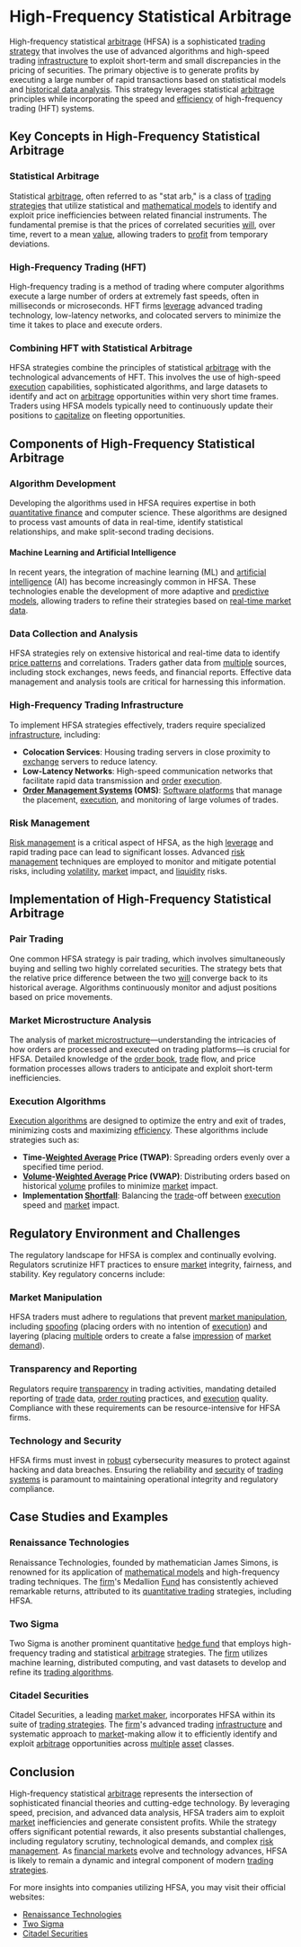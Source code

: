 # High-Frequency Statistical Arbitrage

High-frequency statistical [arbitrage](../a/arbitrage.md) (HFSA) is a sophisticated [trading strategy](../t/trading_strategy.md) that involves the use of advanced algorithms and high-speed trading [infrastructure](../i/infrastructure.md) to exploit short-term and small discrepancies in the pricing of securities. The primary objective is to generate profits by executing a large number of rapid transactions based on statistical models and [historical data analysis](../h/historical_data_analysis.md). This strategy leverages statistical [arbitrage](../a/arbitrage.md) principles while incorporating the speed and [efficiency](../e/efficiency.md) of high-frequency trading (HFT) systems.

## Key Concepts in High-Frequency Statistical Arbitrage

### Statistical Arbitrage

Statistical [arbitrage](../a/arbitrage.md), often referred to as "stat arb," is a class of [trading strategies](../t/trading_strategies.md) that utilize statistical and [mathematical models](../m/mathematical_models_in_trading.md) to identify and exploit price inefficiencies between related financial instruments. The fundamental premise is that the prices of correlated securities [will](../w/will.md), over time, revert to a mean [value](../v/value.md), allowing traders to [profit](../p/profit.md) from temporary deviations.

### High-Frequency Trading (HFT)

High-frequency trading is a method of trading where computer algorithms execute a large number of orders at extremely fast speeds, often in milliseconds or microseconds. HFT firms [leverage](../l/leverage.md) advanced trading technology, low-latency networks, and colocated servers to minimize the time it takes to place and execute orders.

### Combining HFT with Statistical Arbitrage

HFSA strategies combine the principles of statistical [arbitrage](../a/arbitrage.md) with the technological advancements of HFT. This involves the use of high-speed [execution](../e/execution.md) capabilities, sophisticated algorithms, and large datasets to identify and act on [arbitrage](../a/arbitrage.md) opportunities within very short time frames. Traders using HFSA models typically need to continuously update their positions to [capitalize](../c/capitalize.md) on fleeting opportunities.

## Components of High-Frequency Statistical Arbitrage

### Algorithm Development

Developing the algorithms used in HFSA requires expertise in both [quantitative finance](../q/quantitative_finance.md) and computer science. These algorithms are designed to process vast amounts of data in real-time, identify statistical relationships, and make split-second trading decisions.

#### Machine Learning and Artificial Intelligence

In recent years, the integration of machine learning (ML) and [artificial intelligence](../a/artificial_intelligence_in_trading.md) (AI) has become increasingly common in HFSA. These technologies enable the development of more adaptive and [predictive models](../p/predictive_models_in_trading.md), allowing traders to refine their strategies based on [real-time market data](../r/real-time_market_data.md).

### Data Collection and Analysis

HFSA strategies rely on extensive historical and real-time data to identify [price patterns](../p/price_patterns.md) and correlations. Traders gather data from [multiple](../m/multiple.md) sources, including stock exchanges, news feeds, and financial reports. Effective data management and analysis tools are critical for harnessing this information.

### High-Frequency Trading Infrastructure

To implement HFSA strategies effectively, traders require specialized [infrastructure](../i/infrastructure.md), including:

- **Colocation Services**: Housing trading servers in close proximity to [exchange](../e/exchange.md) servers to reduce latency.
- **Low-Latency Networks**: High-speed communication networks that facilitate rapid data transmission and [order](../o/order.md) [execution](../e/execution.md).
- **[Order Management Systems](../o/order_management_systems.md) (OMS)**: [Software platforms](../s/software_platforms_for_trading.md) that manage the placement, [execution](../e/execution.md), and monitoring of large volumes of trades.

### Risk Management

[Risk management](../r/risk_management.md) is a critical aspect of HFSA, as the high [leverage](../l/leverage.md) and rapid trading pace can lead to significant losses. Advanced [risk management](../r/risk_management.md) techniques are employed to monitor and mitigate potential risks, including [volatility](../v/volatility.md), [market](../m/market.md) impact, and [liquidity](../l/liquidity.md) risks.

## Implementation of High-Frequency Statistical Arbitrage

### Pair Trading

One common HFSA strategy is pair trading, which involves simultaneously buying and selling two highly correlated securities. The strategy bets that the relative price difference between the two [will](../w/will.md) converge back to its historical average. Algorithms continuously monitor and adjust positions based on price movements.

### Market Microstructure Analysis

The analysis of [market microstructure](../m/market_microstructure.md)—understanding the intricacies of how orders are processed and executed on trading platforms—is crucial for HFSA. Detailed knowledge of the [order book](../o/order_book.md), [trade](../t/trade.md) flow, and price formation processes allows traders to anticipate and exploit short-term inefficiencies.

### Execution Algorithms

[Execution algorithms](../e/execution_algorithms.md) are designed to optimize the entry and exit of trades, minimizing costs and maximizing [efficiency](../e/efficiency.md). These algorithms include strategies such as:

- **Time-[Weighted Average](../w/weighted_average.md) Price (TWAP)**: Spreading orders evenly over a specified time period.
- **[Volume](../v/volume.md)-[Weighted Average](../w/weighted_average.md) Price (VWAP)**: Distributing orders based on historical [volume](../v/volume.md) profiles to minimize [market](../m/market.md) impact.
- **Implementation [Shortfall](../s/shortfall.md)**: Balancing the [trade](../t/trade.md)-off between [execution](../e/execution.md) speed and [market](../m/market.md) impact.

## Regulatory Environment and Challenges

The regulatory landscape for HFSA is complex and continually evolving. Regulators scrutinize HFT practices to ensure [market](../m/market.md) integrity, fairness, and stability. Key regulatory concerns include:

### Market Manipulation

HFSA traders must adhere to regulations that prevent [market manipulation](../m/market_manipulation.md), including [spoofing](../s/spoofing.md) (placing orders with no intention of [execution](../e/execution.md)) and layering (placing [multiple](../m/multiple.md) orders to create a false [impression](../i/impression.md) of [market](../m/market.md) [demand](../d/demand.md)).

### Transparency and Reporting

Regulators require [transparency](../t/transparency.md) in trading activities, mandating detailed reporting of [trade](../t/trade.md) data, [order routing](../o/order_routing.md) practices, and [execution](../e/execution.md) quality. Compliance with these requirements can be resource-intensive for HFSA firms.

### Technology and Security

HFSA firms must invest in [robust](../r/robust.md) cybersecurity measures to protect against hacking and data breaches. Ensuring the reliability and [security](../s/security.md) of [trading systems](../t/trading_systems.md) is paramount to maintaining operational integrity and regulatory compliance.

## Case Studies and Examples

### Renaissance Technologies

Renaissance Technologies, founded by mathematician James Simons, is renowned for its application of [mathematical models](../m/mathematical_models_in_trading.md) and high-frequency trading techniques. The [firm](../f/firm.md)'s Medallion [Fund](../f/fund.md) has consistently achieved remarkable returns, attributed to its [quantitative trading](../q/quantitative_trading.md) strategies, including HFSA.

### Two Sigma

Two Sigma is another prominent quantitative [hedge fund](../h/hedge_fund.md) that employs high-frequency trading and statistical [arbitrage](../a/arbitrage.md) strategies. The [firm](../f/firm.md) utilizes machine learning, distributed computing, and vast datasets to develop and refine its [trading algorithms](../t/trading_algorithms.md).

### Citadel Securities

Citadel Securities, a leading [market maker](../m/market_maker.md), incorporates HFSA within its suite of [trading strategies](../t/trading_strategies.md). The [firm](../f/firm.md)'s advanced trading [infrastructure](../i/infrastructure.md) and systematic approach to [market](../m/market.md)-making allow it to efficiently identify and exploit [arbitrage](../a/arbitrage.md) opportunities across [multiple](../m/multiple.md) [asset](../a/asset.md) classes.

## Conclusion

High-frequency statistical [arbitrage](../a/arbitrage.md) represents the intersection of sophisticated financial theories and cutting-edge technology. By leveraging speed, precision, and advanced data analysis, HFSA traders aim to exploit [market](../m/market.md) inefficiencies and generate consistent profits. While the strategy offers significant potential rewards, it also presents substantial challenges, including regulatory scrutiny, technological demands, and complex [risk management](../r/risk_management.md). As [financial markets](../f/financial_market.md) evolve and technology advances, HFSA is likely to remain a dynamic and integral component of modern [trading strategies](../t/trading_strategies.md).

For more insights into companies utilizing HFSA, you may visit their official websites:

- [Renaissance Technologies](https://www.rentec.com)
- [Two Sigma](https://www.twosigma.com)
- [Citadel Securities](https://www.citadelsecurities.com)
